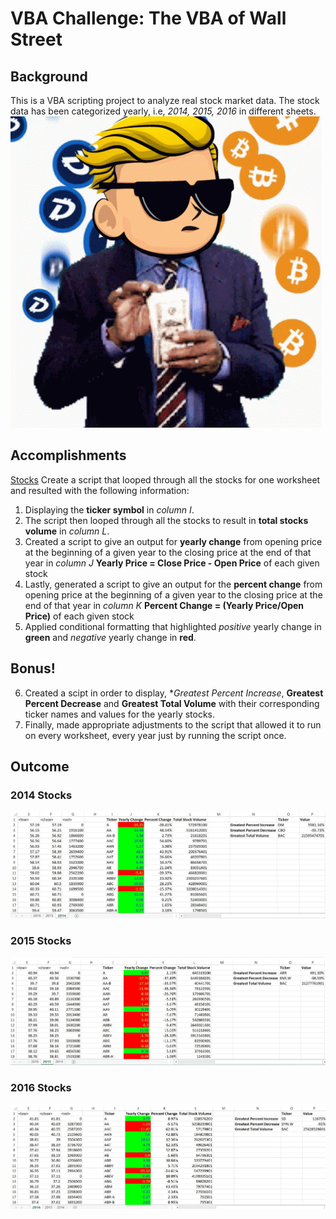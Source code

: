 # VBA Challenge: The VBA of Wall Street

## Background
This is a VBA scripting project to analyze real stock market data. The stock data has been categorized yearly, i.e, *2014, 2015, 2016* in different sheets.
![Stocks](/images/giphy.gif)

## Accomplishments
[Stocks](/stocks.vbs)
Create a script that looped through all the stocks for one worksheet and resulted with the following information:
1. Displaying the **ticker symbol** in *column I*.
2. The script then looped through all the stocks to result in **total stocks volume** in *column L*. 
3. Created a script to give an output for **yearly change** from opening price at the beginning of a given year to the closing price at the end of that year in *column J*
   **Yearly Price = Close Price - Open Price** of each given stock
4. Lastly, generated a script to give an output for the **percent change** from opening price at the beginning of a given year to the closing price at the end of that year in *column K*
   **Percent Change = (Yearly Price/Open Price)** of each given stock
5. Applied conditional formatting that highlighted *positive* yearly change in **green** and *negative* yearly change in **red**.

## Bonus!

6. Created a scipt in order to display, **Greatest Percent Increase*, **Greatest Percent Decrease** and **Greatest Total Volume** with their corresponding ticker names and values for the yearly stocks.
7. Finally, made appropriate adjustments to the script that allowed it to run on every worksheet, every year just by running the script once.

## Outcome
### 2014 Stocks
![2014 Stocks](/images/2014.jpg)

### 2015 Stocks
![2015 Stocks](/images/2015.jpg)

### 2016 Stocks
![2016 Stocks](/images/2016.jpg)



